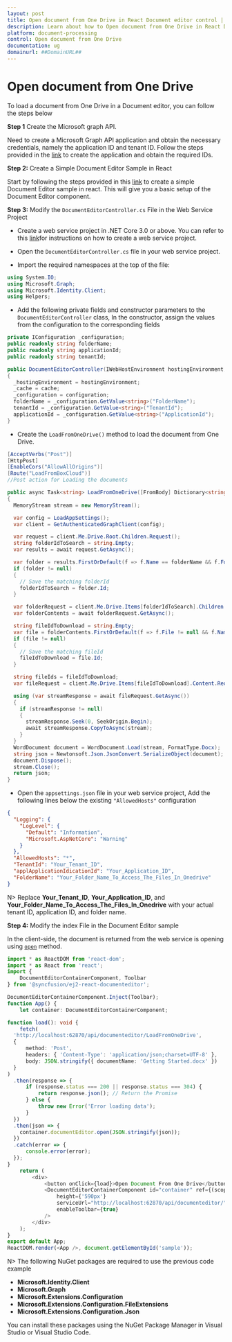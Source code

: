 ```yaml
---
layout: post
title: Open document from One Drive in React Document editor control | Syncfusion
description: Learn about how to Open document from One Drive in React Document editor control of Syncfusion Essential JS 2 and more details.
platform: document-processing
control: Open document from One Drive
documentation: ug
domainurl: ##DomainURL##
---
```


# Open document from One Drive 

To load a document from One Drive in a Document editor, you can follow the steps below

**Step 1** Create the Microsoft graph API.

Need to create a Microsoft Graph API application and obtain the necessary credentials, namely the application ID and tenant ID. Follow the steps provided in the [link](https://learn.microsoft.com/en-us/training/modules/msgraph-access-file-data/3-exercise-access-files-onedrive) to create the application and obtain the required IDs. 

**Step 2:** Create a Simple Document Editor Sample in React

Start by following the steps provided in this [link](../getting-started) to create a simple Document Editor sample in react. This will give you a basic setup of the Document Editor component.

**Step 3:** Modify the `DocumentEditorController.cs` File in the Web Service Project

* Create a web service project in .NET Core 3.0 or above. You can refer to this [link](../web-services-overview)for instructions on how to create a web service project.

* Open the `DocumentEditorController.cs` file in your web service project.

* Import the required namespaces at the top of the file:

```csharp
using System.IO;
using Microsoft.Graph;
using Microsoft.Identity.Client;
using Helpers;
```

* Add the following private fields and constructor parameters to the `DocumentEditorController` class, In the constructor, assign the values from the configuration to the corresponding fields

```csharp
private IConfiguration _configuration;
public readonly string folderName;
public readonly string applicationId;
public readonly string tenantId;

public DocumentEditorController(IWebHostEnvironment hostingEnvironment, IMemoryCache cache, IConfiguration configuration)
{
  _hostingEnvironment = hostingEnvironment;
  _cache = cache;
  _configuration = configuration;
  folderName = _configuration.GetValue<string>("FolderName");
  tenantId = _configuration.GetValue<string>("TenantId");
  applicationId = _configuration.GetValue<string>("ApplicationId");
}
```

* Create the `LoadFromOneDrive()` method to load the document from One Drive.

```csharp
[AcceptVerbs("Post")]
[HttpPost]
[EnableCors("AllowAllOrigins")]
[Route("LoadFromBoxCloud")]
//Post action for Loading the documents

public async Task<string> LoadFromOneDrive([FromBody] Dictionary<string, string> jsonObject)
{
  MemoryStream stream = new MemoryStream();

  var config = LoadAppSettings();
  var client = GetAuthenticatedGraphClient(config);

  var request = client.Me.Drive.Root.Children.Request();
  string folderIdToSearch = string.Empty;
  var results = await request.GetAsync();

  var folder = results.FirstOrDefault(f => f.Name == folderName && f.Folder != null);
  if (folder != null)
  {
    // Save the matching folderId
    folderIdToSearch = folder.Id;
  }

  var folderRequest = client.Me.Drive.Items[folderIdToSearch].Children.Request();
  var folderContents = await folderRequest.GetAsync();

  string fileIdToDownload = string.Empty;
  var file = folderContents.FirstOrDefault(f => f.File != null && f.Name == objectName);
  if (file != null)
  {
    // Save the matching fileId
    fileIdToDownload = file.Id;
  }

  string fileIds = fileIdToDownload;
  var fileRequest = client.Me.Drive.Items[fileIdToDownload].Content.Request();

  using (var streamResponse = await fileRequest.GetAsync())
  {
    if (streamResponse != null)
    {
      streamResponse.Seek(0, SeekOrigin.Begin);
      await streamResponse.CopyToAsync(stream);
    }
  }
  WordDocument document = WordDocument.Load(stream, FormatType.Docx);
  string json = Newtonsoft.Json.JsonConvert.SerializeObject(document);
  document.Dispose();
  stream.Close();
  return json;
}
```

* Open the `appsettings.json` file in your web service project, Add the following lines below the existing `"AllowedHosts"` configuration

```json
{
  "Logging": {
    "LogLevel": {
      "Default": "Information",
      "Microsoft.AspNetCore": "Warning"
    }
  },
  "AllowedHosts": "*",
  "TenantId": "Your_Tenant_ID",
  "applApplicationIdicationId": "Your_Application_ID",
  "FolderName": "Your_Folder_Name_To_Access_The_Files_In_Onedrive"
}

```

N> Replace **Your_Tenant_ID**, **Your_Application_ID**, and **Your_Folder_Name_To_Access_The_Files_In_Onedrive** with your actual tenant ID, application ID, and folder name.

**Step 4:**  Modify the index File in the Document Editor sample

In the client-side, the document is returned from the web service is opening using [`open`](https://ej2.syncfusion.com/react/documentation/api/document-editor#open) method.

```typescript
import * as ReactDOM from 'react-dom';
import * as React from 'react';
import {
    DocumentEditorContainerComponent, Toolbar
} from '@syncfusion/ej2-react-documenteditor';

DocumentEditorContainerComponent.Inject(Toolbar);
function App() {
    let container: DocumentEditorContainerComponent;

function load(): void {
    fetch(
  'http://localhost:62870/api/documenteditor/LoadFromOneDrive',
  {
      method: 'Post',
      headers: { 'Content-Type': 'application/json;charset=UTF-8' },
      body: JSON.stringify({ documentName: 'Getting Started.docx' })
  }
)
  .then(response => {
      if (response.status === 200 || response.status === 304) {
          return response.json(); // Return the Promise
      } else {
          throw new Error('Error loading data');
      }
  })
  .then(json => {
    container.documentEditor.open(JSON.stringify(json));
  })
  .catch(error => {
      console.error(error);
  });
}
    return (
        <div>
            <button onClick={load}>Open Document From One Drive</button>
            <DocumentEditorContainerComponent id="container" ref={(scope) => { container = scope; }}
                height={'590px'}
                serviceUrl="http://localhost:62870/api/documenteditor/"
                enableToolbar={true}
            />
        </div>
    );
}
export default App;
ReactDOM.render(<App />, document.getElementById('sample'));

```

N> The following NuGet packages are required to use the previous code example
* **Microsoft.Identity.Client**
* **Microsoft.Graph**
* **Microsoft.Extensions.Configuration**
* **Microsoft.Extensions.Configuration.FileExtensions**
* **Microsoft.Extensions.Configuration.Json**

You can install these packages using the NuGet Package Manager in Visual Studio or Visual Studio Code.